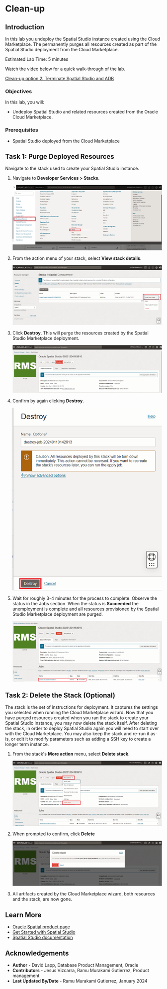 # Clean-up

## Introduction

In this lab you undeploy the Spatial Studio instance created using the Cloud Marketplace. The permanently purges all resources created as part of the Spatial Studio deployment from the Cloud Marketplace.

Estimated Lab Time: 5 minutes

Watch the video below for a quick walk-through of the lab.

[Clean-up option 2: Terminate Spatial Studio and ADB](videohub:1_1jnminp7)

### Objectives

In this lab, you will:

* Undeploy Spatial Studio and related resources created from the Oracle Cloud Marketplace.

### Prerequisites

* Spatial Studio deployed from the Cloud Marketplace

<!-- *This is the "fold" - below items are collapsed by default* -->

## Task 1: Purge Deployed Resources

Navigate to the stack used to create your Spatial Studio instance.

1. Navigate to **Developer Services > Stacks**.

   ![Navigate to Stacks in OCI Console](images/teardown-01.png)

2. From the action menu of your stack, select **View stack details**.

   ![Display stack details](images/teardown-02.png)

3. Click **Destroy**. This will purge the resources created by the Spatial Studio Marketplace deployment.

   ![Destroy stack](images/teardown-03.png)

4. Confirm by again clicking **Destroy**.

   ![Confirm destroying stack](images/teardown-04.png)

5. Wait for roughly 3-4 minutes for the process to complete. Observe the status in the Jobs section. When the status is **Succeeded** the unemployment is complete and all resources provisioned by the Spatial Studio Marketplace deployment are purged.

   ![Check destroy job](images/teardown-05.png)

## Task 2: Delete the Stack (Optional)

The stack is the set of instructions for deployment. It captures the settings you selected when running the Cloud Marketplace wizard. Now that you have purged resources created when you ran the stack to create your Spatial Studio instance, you may now delete the stack itself. After deleting the stack, in order to deploy Spatial Studio again you will need to start over with the Cloud Marketplace. You may also keep the stack and re-run it as-is, or edit it to modify parameters such as adding a SSH key to create a longer term instance.

1. From the stack's **More action** menu, select **Delete stack**.

   ![Select Delete stack](images/teardown-06.png)

2. When prompted to confirm, click **Delete**

   ![Confirm stack deletion](images/teardown-07.png)

3. All artifacts created by the Cloud Marketplace wizard, both resources and the stack, are now gone.

## Learn More

* [Oracle Spatial product page](https://www.oracle.com/database/spatial)
* [Get Started with Spatial Studio](https://www.oracle.com/database/technologies/spatial-studio/get-started.html)
* [Spatial Studio documentation](https://docs.oracle.com/en/database/oracle/spatial-studio)

## Acknowledgements

* **Author** - David Lapp, Database Product Management, Oracle
* **Contributors** - Jesus Vizcarra, Ramu Murakami Gutierrez, Product management 
* **Last Updated By/Date** - Ramu Murakami Gutierrez, January 2024

